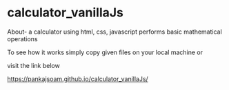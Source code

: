 # calculator_vanillaJs

About-
a calculator using html, css, javascript
performs basic mathematical operations

To see how it works simply copy given files on your local machine  or 

visit the link below

https://pankajsoam.github.io/calculator_vanillaJs/
